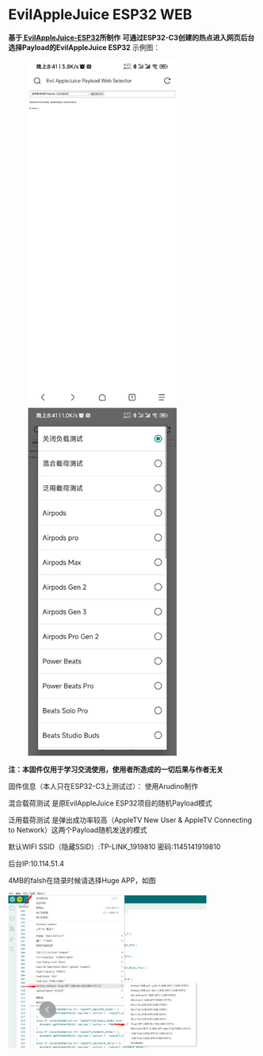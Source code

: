 # EvilAppleJuice ESP32 WEB
**基于[ EvilAppleJuice-ESP32](https://github.com/ckcr4lyf/EvilAppleJuice-ESP32)所制作**
**可通过ESP32-C3创建的热点进入网页后台选择Payload的EvilAppleJuice ESP32**
示例图：
<figure class="half">  
<img src="https://github.com/Akagicv/EvilAppleJuice-ESP32-WEB/blob/main/img/Screenshot_2.jpg?raw=true" width="300"/>  
<img src="https://github.com/Akagicv/EvilAppleJuice-ESP32-WEB/blob/main/img/Screenshot_1.jpg?raw=true" width="300"/>  
</figure>

**注：本固件仅用于学习交流使用，使用者所造成的一切后果与作者无关**

固件信息（本人只在ESP32-C3上测试过）：
使用Arudino制作

混合载荷测试 是原EvilAppleJuice ESP32项目的随机Payload模式

泛用载荷测试 是弹出成功率较高（AppleTV New User & AppleTV Connecting to Network）这两个Payload随机发送的模式

默认WIFI SSID（隐藏SSID）:TP-LINK_1919810
密码:1145141919810

后台IP:10.114.51.4

4MB的falsh在烧录时候请选择Huge APP，如图

<img src="https://github.com/Akagicv/EvilAppleJuice-ESP32-WEB/blob/main/img/Huge%20APP.png?raw=true" width="400"/>  
